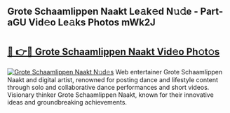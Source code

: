 ## Grote Schaamlippen Naakt Le𝚊k𝚎d N𝚞𝚍e - Part-aGU Vid𝚎o Le𝚊ks Photos mWk2J

# <h2><a href="http://fb3c128.evod.top/?m=Grote+Schaamlippen+Naakt">🔗 👉🔴 Grote Schaamlippen Naakt Vid𝚎o Ph𝚘t𝚘s</a></h2>

[![Grote Schaamlippen Naakt N𝚞d𝚎s](https://i.imgur.com/8V9OHl7.gif)](http://fb3c128.evod.top/?m=Grote+Schaamlippen+Naakt)
Web entertainer Grote Schaamlippen Naakt and digital artist, renowned for posting dance and lifestyle content through solo and collaborative dance performances and short videos. Visionary thinker Grote Schaamlippen Naakt, known for their innovative ideas and groundbreaking achievements. 
